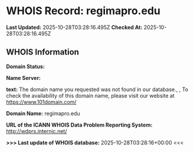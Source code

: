 # WHOIS Record: regimapro.edu

**Last Updated:** 2025-10-28T03:28:16.495Z
**Checked At:** 2025-10-28T03:28:16.495Z

## WHOIS Information

**Domain Status:** 

**Name Server:** 

**text:** The domain name you requested was not found in our database., , To check the availability of this domain name, please visit our website at https://www.101domain.com/

**Domain Name:** regimapro.edu

**URL of the ICANN WHOIS Data Problem Reporting System:** http://wdprs.internic.net/

**>>> Last update of WHOIS database:** 2025-10-28T03:28:16+00:00 <<<

